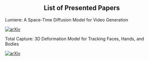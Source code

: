 <h2 align="center"> List of Presented Papers</h2>

Lumiere: A Space-Time Diffusion Model for Video Generation

[![arXiv](https://img.shields.io/badge/Arxiv-2311.10122-b31b1b.svg?logo=arXiv)](https://arxiv.org/pdf/2401.12945)

Total Capture: 3D Deformation Model for Tracking Faces, Hands, and Bodies

[![arXiv](https://img.shields.io/badge/Arxiv-2311.10122-b31b1b.svg?logo=arXiv)](https://arxiv.org/pdf/1801.01615)
